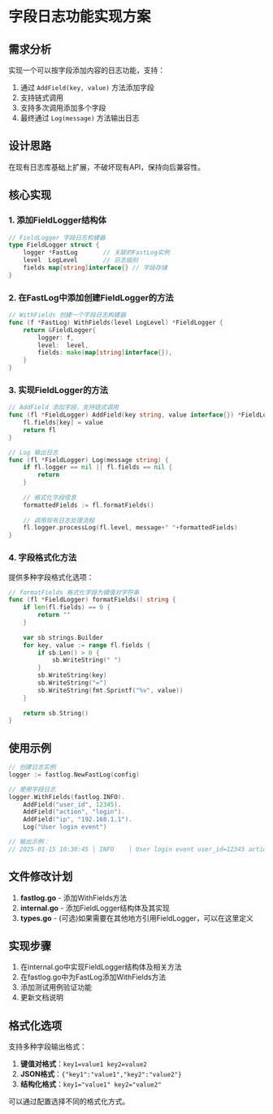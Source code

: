# 字段日志功能实现方案

## 需求分析

实现一个可以按字段添加内容的日志功能，支持：
1. 通过 `AddField(key, value)` 方法添加字段
2. 支持链式调用
3. 支持多次调用添加多个字段
4. 最终通过 `Log(message)` 方法输出日志

## 设计思路

在现有日志库基础上扩展，不破坏现有API，保持向后兼容性。

## 核心实现

### 1. 添加FieldLogger结构体

```go
// FieldLogger 字段日志构建器
type FieldLogger struct {
    logger *FastLog       // 关联的FastLog实例
    level  LogLevel       // 日志级别
    fields map[string]interface{} // 字段存储
}
```

### 2. 在FastLog中添加创建FieldLogger的方法

```go
// WithFields 创建一个字段日志构建器
func (f *FastLog) WithFields(level LogLevel) *FieldLogger {
    return &FieldLogger{
        logger: f,
        level:  level,
        fields: make(map[string]interface{}),
    }
}
```

### 3. 实现FieldLogger的方法

```go
// AddField 添加字段，支持链式调用
func (fl *FieldLogger) AddField(key string, value interface{}) *FieldLogger {
    fl.fields[key] = value
    return fl
}

// Log 输出日志
func (fl *FieldLogger) Log(message string) {
    if fl.logger == nil || fl.fields == nil {
        return
    }
    
    // 格式化字段信息
    formattedFields := fl.formatFields()
    
    // 调用现有日志处理流程
    fl.logger.processLog(fl.level, message+" "+formattedFields)
}
```

### 4. 字段格式化方法

提供多种字段格式化选项：

```go
// formatFields 格式化字段为键值对字符串
func (fl *FieldLogger) formatFields() string {
    if len(fl.fields) == 0 {
        return ""
    }
    
    var sb strings.Builder
    for key, value := range fl.fields {
        if sb.Len() > 0 {
            sb.WriteString(" ")
        }
        sb.WriteString(key)
        sb.WriteString("=")
        sb.WriteString(fmt.Sprintf("%v", value))
    }
    
    return sb.String()
}
```

## 使用示例

```go
// 创建日志实例
logger := fastlog.NewFastLog(config)

// 使用字段日志
logger.WithFields(fastlog.INFO).
    AddField("user_id", 12345).
    AddField("action", "login").
    AddField("ip", "192.168.1.1").
    Log("User login event")

// 输出示例：
// 2025-01-15 10:30:45 | INFO    | User login event user_id=12345 action=login ip=192.168.1.1
```

## 文件修改计划

1. **fastlog.go** - 添加WithFields方法
2. **internal.go** - 添加FieldLogger结构体及其实现
3. **types.go** - (可选)如果需要在其他地方引用FieldLogger，可以在这里定义

## 实现步骤

1. 在internal.go中实现FieldLogger结构体及相关方法
2. 在fastlog.go中为FastLog添加WithFields方法
3. 添加测试用例验证功能
4. 更新文档说明

## 格式化选项

支持多种字段输出格式：

1. **键值对格式**：`key1=value1 key2=value2`
2. **JSON格式**：`{"key1":"value1","key2":"value2"}`
3. **结构化格式**：`key1="value1" key2="value2"`

可以通过配置选择不同的格式化方式。